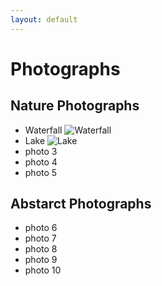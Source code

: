 ```yaml
---
layout: default
---
```

 
# Photographs

## Nature Photographs

- Waterfall ![Waterfall](http://upload.wikimedia.org/wikipedia/commons/thumb/3/36/Hopetoun_falls.jpg/600px-Hopetoun_falls.jpg)
- Lake ![Lake](http://upload.wikimedia.org/wikipedia/commons/1/1a/Bachalpseeflowers.jpg)
- photo 3
- photo 4
- photo 5

## Abstarct Photographs

- photo 6
- photo 7
- photo 8
- photo 9
- photo 10